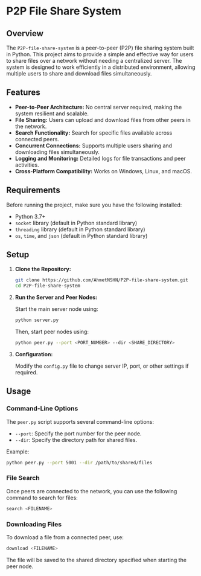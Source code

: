 
# P2P File Share System

## Overview

The `P2P-file-share-system` is a peer-to-peer (P2P) file sharing system built in Python. This project aims to provide a simple and effective way for users to share files over a network without needing a centralized server. The system is designed to work efficiently in a distributed environment, allowing multiple users to share and download files simultaneously.

## Features

- **Peer-to-Peer Architecture:** No central server required, making the system resilient and scalable.
- **File Sharing:** Users can upload and download files from other peers in the network.
- **Search Functionality:** Search for specific files available across connected peers.
- **Concurrent Connections:** Supports multiple users sharing and downloading files simultaneously.
- **Logging and Monitoring:** Detailed logs for file transactions and peer activities.
- **Cross-Platform Compatibility:** Works on Windows, Linux, and macOS.

## Requirements

Before running the project, make sure you have the following installed:

- Python 3.7+
- `socket` library (default in Python standard library)
- `threading` library (default in Python standard library)
- `os`, `time`, and `json` (default in Python standard library)

## Setup

1. **Clone the Repository:**

   ```bash
   git clone https://github.com/AhmetNSHN/P2P-file-share-system.git
   cd P2P-file-share-system
   ```

2. **Run the Server and Peer Nodes:**

   Start the main server node using:

   ```bash
   python server.py
   ```

   Then, start peer nodes using:

   ```bash
   python peer.py --port <PORT_NUMBER> --dir <SHARE_DIRECTORY>
   ```

3. **Configuration:**

   Modify the `config.py` file to change server IP, port, or other settings if required.

## Usage

### Command-Line Options

The `peer.py` script supports several command-line options:

- `--port`: Specify the port number for the peer node.
- `--dir`: Specify the directory path for shared files.

Example:

```bash
python peer.py --port 5001 --dir /path/to/shared/files
```

### File Search

Once peers are connected to the network, you can use the following command to search for files:

```bash
search <FILENAME>
```

### Downloading Files

To download a file from a connected peer, use:

```bash
download <FILENAME>
```

The file will be saved to the shared directory specified when starting the peer node.
